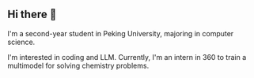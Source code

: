 ## Hi there 👋

I'm a second-year student in Peking University, majoring in computer science.

I'm interested in coding and LLM. Currently, I'm an intern in 360 to train a multimodel for solving chemistry problems.

